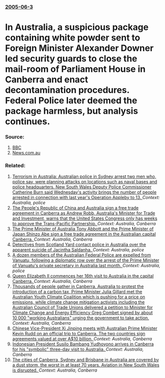 ### [2005-06-3](/news/2005/06/3/index.md)

#  In Australia, a suspicious package containing white powder sent to Foreign Minister Alexander Downer led security guards to close the mail-room of Parliament House in Canberra and enact decontamination procedures. Federal Police later deemed the package harmless, but analysis continues.




### Source:

1. [BBC](http://news.bbc.co.uk/2/hi/asia-pacific/4605607.stm)
2. [News.com.au](http://www.news.com.au/story/0,10117,15494919-2,00.html)

### Related:

1. [Terrorism in Australia: Australian police in Sydney arrest two men who, police say, were planning attacks on locations such as naval bases and police headquarters. New South Wales Deputy Police Commissioner Catherine Burn said Wednesday's activity brings the number of people arrested in connection with last year's Operation Appleby to 13. ](/news/2015/12/23/terrorism-in-australia-australian-police-in-sydney-arrest-two-men-who-police-say-were-planning-attacks-on-locations-such-as-naval-bases-a.md) _Context: Australia, police_
2. [The People's Republic of China and Australia sign a free trade agreement in Canberra as Andrew Robb, Australia's Minister for Trade and Investment, warns that the United States Congress only has weeks to approve the Trans-Pacific Partnership. ](/news/2015/06/17/the-people-s-republic-of-china-and-australia-sign-a-free-trade-agreement-in-canberra-as-andrew-robb-australia-s-minister-for-trade-and-inve.md) _Context: Australia, Canberra_
3. [The Prime Minister of Australia Tony Abbott and the Prime Minister of Japan Shinzo Abe sign a free trade agreement in the Australian capital Canberra. ](/news/2014/07/8/the-prime-minister-of-australia-tony-abbott-and-the-prime-minister-of-japan-shinzo-abe-sign-a-free-trade-agreement-in-the-australian-capital.md) _Context: Australia, Canberra_
4. [Detectives from Scotland Yard contact police in Australia over the apparent suicide of Jacintha Saldanha. ](/news/2012/12/9/detectives-from-scotland-yard-contact-police-in-australia-over-the-apparent-suicide-of-jacintha-saldanha.md) _Context: Australia, police_
5. [A dozen members of the Australian Federal Police are expelled from Vanuatu, following a diplomatic row over the arrest of the Prime Minister of Vanuatu's private secretary in Australia last month. ](/news/2012/05/10/a-dozen-members-of-the-australian-federal-police-are-expelled-from-vanuatu-following-a-diplomatic-row-over-the-arrest-of-the-prime-minister.md) _Context: Australia, police_
6. [Queen Elizabeth II commences her 16th visit to Australia in the capital Canberra. ](/news/2011/10/19/queen-elizabeth-ii-commences-her-16th-visit-to-australia-in-the-capital-canberra.md) _Context: Australia, Canberra_
7. [Thousands of people gather in Canberra, Australia to protest the introduction of a carbon tax, Prime Minister Julia Gillard met the Australian Youth Climate Coalition which is pushing for a price on emissions, while climate change mitigation activists including the Australian Council of Trade Unions delivered a petition to Minister for Climate Change and Energy Efficiency Greg Combet signed by about 10,000 "working Australians" urging the government to take action. ](/news/2011/03/23/thousands-of-people-gather-in-canberra-australia-to-protest-the-introduction-of-a-carbon-tax-prime-minister-julia-gillard-met-the-australi.md) _Context: Australia, Canberra_
8. [Chinese Vice-President Xi Jinping meets with Australian Prime Minister Kevin Rudd on an official trip to Canberra. The two countries sign agreements valued at over A$10 billion. ](/news/2010/06/21/chinese-vice-president-xi-jinping-meets-with-australian-prime-minister-kevin-rudd-on-an-official-trip-to-canberra-the-two-countries-sign-ag.md) _Context: Australia, Canberra_
9. [Indonesian President Susilo Bambang Yudhoyono arrives in Canberra for his "symbolic" three-day visit to Australia. ](/news/2010/03/9/indonesian-president-susilo-bambang-yudhoyono-arrives-in-canberra-for-his-symbolic-three-day-visit-to-australia.md) _Context: Australia, Canberra_
10. [ The cities of Canberra, Sydney and Brisbane in Australia are covered by a dust storm, the worst in at least 70 years. Aviation in New South Wales is disrupted. ](/news/2009/09/23/the-cities-of-canberra-sydney-and-brisbane-in-australia-are-covered-by-a-dust-storm-the-worst-in-at-least-70-years-aviation-in-new-south.md) _Context: Australia, Canberra_

